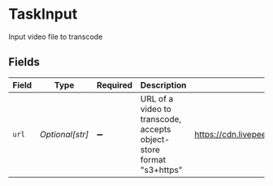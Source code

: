 # TaskInput

Input video file to transcode


## Fields

| Field                                                                | Type                                                                 | Required                                                             | Description                                                          | Example                                                              |
| -------------------------------------------------------------------- | -------------------------------------------------------------------- | -------------------------------------------------------------------- | -------------------------------------------------------------------- | -------------------------------------------------------------------- |
| `url`                                                                | *Optional[str]*                                                      | :heavy_minus_sign:                                                   | URL of a video to transcode, accepts object-store format<br/>"s3+https"<br/> | https://cdn.livepeer.com/ABC123/filename.mp4                         |